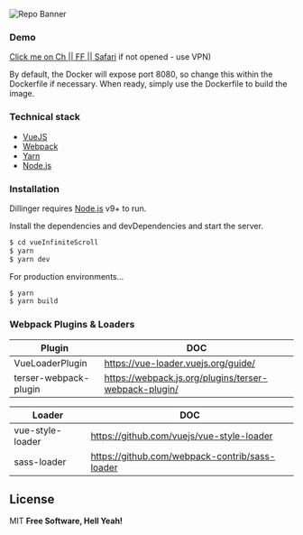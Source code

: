 ![Repo Banner](https://i.imgur.com/zM5CZhi.jpg)

### Demo
[Click me on Ch || FF || Safari](https://infinity-users-list.netlify.com/)
if not opened - use VPN)

By default, the Docker will expose port 8080, so change this within the Dockerfile if necessary. When ready, simply use the Dockerfile to build the image.

### Technical stack

* [VueJS](https://vuejs.org/)
* [Webpack](https://webpack.js.org/)
* [Yarn](https://yarnpkg.com/lang/en/)
* [Node.js](https://nodejs.org/en/)

### Installation

Dillinger requires [Node.js](https://nodejs.org/) v9+ to run.

Install the dependencies and devDependencies and start the server.

```sh
$ cd vueInfiniteScroll
$ yarn
$ yarn dev
```

For production environments...

```sh
$ yarn
$ yarn build
```

### Webpack Plugins & Loaders

| Plugin | DOC |
| ------ | ------ |
| VueLoaderPlugin | https://vue-loader.vuejs.org/guide/ |
| terser-webpack-plugin | https://webpack.js.org/plugins/terser-webpack-plugin/ |

| Loader | DOC |
| ------ | ------ |
| vue-style-loader | https://github.com/vuejs/vue-style-loader |
| sass-loader | https://github.com/webpack-contrib/sass-loader |

License
----

MIT
**Free Software, Hell Yeah!**
